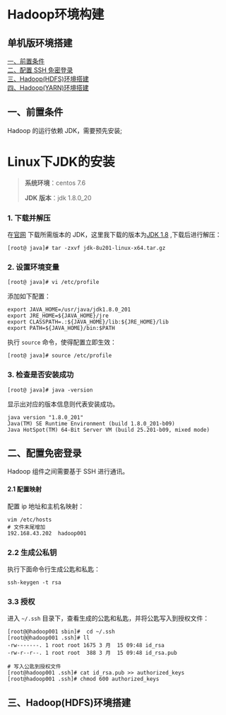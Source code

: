 # Hadoop环境构建



## 单机版环境搭建

<nav>
<a href="#一前置条件">一、前置条件</a><br/>
<a href="#二配置-SSH-免密登录">二、配置 SSH 免密登录</a><br/>
<a href="#三HadoopHDFS环境搭建">三、Hadoop(HDFS)环境搭建</a><br/>
<a href="#四HadoopYARN环境搭建">四、Hadoop(YARN)环境搭建</a><br/>
</nav>


## 一、前置条件

Hadoop 的运行依赖 JDK，需要预先安装;

# Linux下JDK的安装

>**系统环境**：centos 7.6
>
>**JDK 版本**：jdk 1.8.0_20



### 1. 下载并解压

在[官网](https://www.oracle.com/technetwork/java/javase/downloads/index.html) 下载所需版本的 JDK，这里我下载的版本为[JDK 1.8](https://www.oracle.com/technetwork/java/javase/downloads/jdk8-downloads-2133151.html) ,下载后进行解压：

```shell
[root@ java]# tar -zxvf jdk-8u201-linux-x64.tar.gz
```



### 2. 设置环境变量

```shell
[root@ java]# vi /etc/profile
```

添加如下配置：

```shell
export JAVA_HOME=/usr/java/jdk1.8.0_201  
export JRE_HOME=${JAVA_HOME}/jre  
export CLASSPATH=.:${JAVA_HOME}/lib:${JRE_HOME}/lib  
export PATH=${JAVA_HOME}/bin:$PATH
```

执行 `source` 命令，使得配置立即生效：

```shell
[root@ java]# source /etc/profile
```



### 3. 检查是否安装成功

```shell
[root@ java]# java -version
```

显示出对应的版本信息则代表安装成功。

```shell
java version "1.8.0_201"
Java(TM) SE Runtime Environment (build 1.8.0_201-b09)
Java HotSpot(TM) 64-Bit Server VM (build 25.201-b09, mixed mode)

```


## 二、配置免密登录

Hadoop 组件之间需要基于 SSH 进行通讯。

#### 2.1 配置映射

配置 ip 地址和主机名映射：

```shell
vim /etc/hosts
# 文件末尾增加
192.168.43.202  hadoop001
```

### 2.2  生成公私钥

执行下面命令行生成公匙和私匙：

```
ssh-keygen -t rsa
```

### 3.3 授权

进入 `~/.ssh` 目录下，查看生成的公匙和私匙，并将公匙写入到授权文件：

```shell
[root@@hadoop001 sbin]#  cd ~/.ssh
[root@@hadoop001 .ssh]# ll
-rw-------. 1 root root 1675 3 月  15 09:48 id_rsa
-rw-r--r--. 1 root root  388 3 月  15 09:48 id_rsa.pub
```

```shell
# 写入公匙到授权文件
[root@hadoop001 .ssh]# cat id_rsa.pub >> authorized_keys
[root@hadoop001 .ssh]# chmod 600 authorized_keys
```



## 三、Hadoop(HDFS)环境搭建



